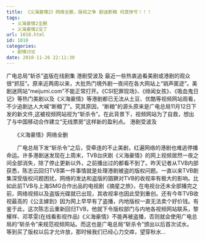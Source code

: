 ```yaml
---
title: 《义海豪情2》网络全删，版权之争 剧迷断粮 何其惨兮！！！
tags:
  - 义海豪情2全删
  - 义海豪情2没了
url: 1010.html
id: 1010
categories:
  - 剧情讨论
date: 2010-11-26 22:11:30
---
```


广电总局“斩杀”盗版在线剧集 港剧受波及 最近一些热衷追看美剧或港剧的观众很“抓狂”。原来近两周以来，大批热门境外剧一夜间在各大网站上“销声匿迹”。美剧迷网站“meijumi.com”不能正常打开。《CSI犯罪现场》、《绯闻女孩》、《吸血鬼日记》等热门美剧以及《义海豪情》等港剧都已无法从土豆、优酷等视频网站观看，不少追剧达人大喊“断粮了”。究其原因，“断粮”的源头原来是广电总局11月12日下发的新文件,这被视频网站视为“斩杀令”。在此背景下，视频网站为了自救，想出了与中国移动合作建立“无线票房”这样新的盈利点。 港剧受波及  
  
　　《义海豪情》网络全删  
  
　　广电总局下发“斩杀令”之后，受牵连的不止美剧，红遍网络的港剧也难逃停播命运。许多港剧迷发现在上周末，TVB台庆剧《义海豪情》的网上视频居然一夜之间全部消失，除了停止更新以外，之前播出过的都看不到了。昨天记者从TVB内部获悉，陈志云回归TVB第一件事情就是处理港剧被盗的版权问题。一直以来TVB剧集深受版权问题困扰，网络的发达和盗版的猖獗对TVB的收视率有极大的影响。比如此前TVB与上海SMG合作出品的电视剧《摘星之旅》，在电视台还未全部播完之前，网络视频以及盗版光碟就已出现，其收视率也因此受到重创。还有今年TVB收视最高的《公主嫁到》因为网上早早有了盗播，内地版权一直无法卖个好价钱。有鉴于此，这次陈志云重新回归TVB，他就下令版权部门与内地各视频网站联系，黎耀祥、邓萃雯(在线看影视作品)《义海豪情》不能再被盗播，否则就会使用广电总局的“斩杀令”来规范视频网站。而这也是广电总局“斩杀令”颁出以后首次试水。 等到买了版权以后才允许放，那时候我们已经心力交瘁，望穿秋水...